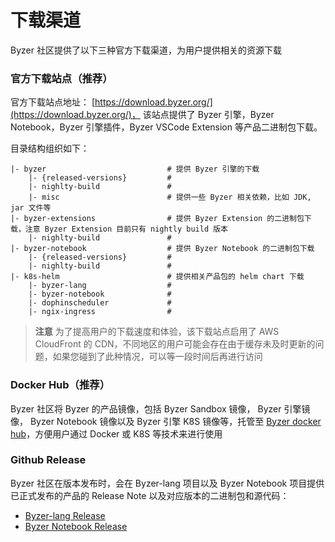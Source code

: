 # 下载渠道

Byzer 社区提供了以下三种官方下载渠道，为用户提供相关的资源下载


### 官方下载站点（推荐）
官方下载站点地址： [https://download.byzer.org/](https://download.byzer.org/)， 该站点提供了 Byzer 引擎，Byzer Notebook，Byzer 引擎插件，Byzer VSCode Extension 等产品二进制包下载。

目录结构组织如下：

```shell
|- byzer                           # 提供 Byzer 引擎的下载
    |- {released-versions}         #
    |- nighlty-build               #
    |- misc                        # 提供一些 Byzer 相关依赖，比如 JDK, jar 文件等
|- byzer-extensions                # 提供 Byzer Extension 的二进制包下载，注意 Byzer Extension 目前只有 nightly build 版本
    |- nighlty-build               #
|- byzer-notebook                  # 提供 Byzer Notebook 的二进制包下载
    |- {released-versions}         #
    |- nighlty-build               #
|- k8s-helm                        # 提供相关产品包的 helm chart 下载
    |- byzer-lang                  #
    |- byzer-notebook              #
    |- dophinscheduler             # 
    |- ngix-ingress                #
```

> **注意**
> 为了提高用户的下载速度和体验，该下载站点启用了 AWS CloudFront 的 CDN，不同地区的用户可能会存在由于缓存未及时更新的问题，如果您碰到了此种情况，可以等一段时间后再进行访问

### Docker Hub（推荐）

Byzer 社区将 Byzer 的产品镜像，包括 Byzer Sandbox 镜像， Byzer 引擎镜像， Byzer Notebook 镜像以及 Byzer 引擎 K8S 镜像等，托管至 [Byzer docker hub](https://hub.docker.com/u/byzer)，方便用户通过 Docker 或 K8S 等技术来进行使用


### Github Release

Byzer 社区在版本发布时，会在 Byzer-lang 项目以及 Byzer Notebook 项目提供已正式发布的产品的 Release Note 以及对应版本的二进制包和源代码：
- [Byzer-lang Release](https://github.com/byzer-org/byzer-lang/releases)
- [Byzer Notebook Release](https://github.com/byzer-org/byzer-notebook/releases)


